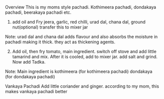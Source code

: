 Overview
This is my moms style pachadi.
Kothimeera pachadi,
dondakaya pachadi,
beerakaya pachadi etc.

1) add oil and 
Fry 
jeera, 
garlic, 
red chilli, 
urad dal,
chana dal,
ground nut(optional)
transfer this to mixer jar

Note: urad dal and chana dal adds flavour and also absorbs the moisture in pachadi making it thick. they act as thickening agents.

2) Add oil, then fry
tomato,
main ingredient.
switch off stove and add little tamarind and mix. After it is cooled, add to mixer jar. add salt and grind. Now add Tadka.

Note: Main ingredient is
kothimeera (for kothimeera pachadi)
dondakaya (for dondakaya pachadi)


Vankaya Pachadi
Add little coriander and ginger. according to my mom, this makes vankaya pachadi better
